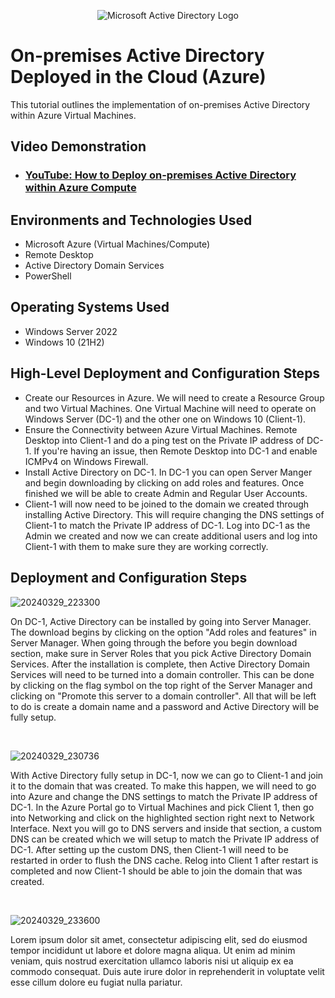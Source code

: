 <p align="center">
<img src="https://i.imgur.com/pU5A58S.png" alt="Microsoft Active Directory Logo"/>
</p>

<h1>On-premises Active Directory Deployed in the Cloud (Azure)</h1>
This tutorial outlines the implementation of on-premises Active Directory within Azure Virtual Machines.<br />


<h2>Video Demonstration</h2>

- ### [YouTube: How to Deploy on-premises Active Directory within Azure Compute](https://www.youtube.com)

<h2>Environments and Technologies Used</h2>

- Microsoft Azure (Virtual Machines/Compute)
- Remote Desktop
- Active Directory Domain Services
- PowerShell

<h2>Operating Systems Used </h2>

- Windows Server 2022
- Windows 10 (21H2)

<h2>High-Level Deployment and Configuration Steps</h2>

- Create our Resources in Azure. We will need to create a Resource Group and two Virtual Machines. One Virtual Machine will need to operate on Windows Server (DC-1) and the other one on Windows 10 (Client-1).
- Ensure the Connectivity between Azure Virtual Machines. Remote Desktop into Client-1 and do a ping test on the Private IP address of DC-1. If you're having an issue, then Remote Desktop into DC-1 and enable ICMPv4 on Windows Firewall.
- Install Active Directory on DC-1. In DC-1 you can open Server Manger and begin downloading by clicking on add roles and features. Once finished we will be able to create Admin and Regular User Accounts. 
- Client-1 will now need to be joined to the domain we created through installing Active Directory. This will require changing the DNS settings of Client-1 to match the Private IP address of DC-1. Log into DC-1 as the Admin we created and now we can create additional users and log into Client-1 with them to make sure they are working correctly.

<h2>Deployment and Configuration Steps</h2>

![20240329_223300](https://github.com/tylermartin12368/configure-ad/assets/161632103/6fa92709-5cd2-4889-9537-a53429f33c80)
</p>
<p>
On DC-1, Active Directory can be installed by going into Server Manager. The download begins by clicking on the option "Add roles and features" in Server Manager. When going through the before you begin download section, make sure in Server Roles that you pick Active Directory Domain Services. After the installation is complete, then Active Directory Domain Services will need to be turned into a domain controller. This can be done by clicking on the flag symbol on the top right of the Server Manager and clicking on "Promote this server to a domain controller". All that will be left to do is create a domain name and a password and Active Directory will be fully setup.   
</p>
<br />

![20240329_230736](https://github.com/tylermartin12368/configure-ad/assets/161632103/074f393a-62af-4e23-8fbc-fac14c892ca5)
</p>
<p>
With Active Directory fully setup in DC-1, now we can go to Client-1 and join it to the domain that was created. To make this happen, we will need to go into Azure and change the DNS settings to match the Private IP address of DC-1. In the Azure Portal go to Virtual Machines and pick Client 1, then go into Networking and click on the highlighted section right next to Network Interface. Next you will go to DNS servers and inside that section, a custom DNS can be created which we will setup to match the Private IP address of DC-1. After setting up the custom DNS, then Client-1 will need to be restarted in order to flush the DNS cache. Relog into Client 1 after restart is completed and now Client-1 should be able to join the domain that was created.     
</p>
<br />

![20240329_233600](https://github.com/tylermartin12368/configure-ad/assets/161632103/9e9a8daf-32a8-43a8-817b-51ffd08d5921)
</p>
<p>
Lorem ipsum dolor sit amet, consectetur adipiscing elit, sed do eiusmod tempor incididunt ut labore et dolore magna aliqua. Ut enim ad minim veniam, quis nostrud exercitation ullamco laboris nisi ut aliquip ex ea commodo consequat. Duis aute irure dolor in reprehenderit in voluptate velit esse cillum dolore eu fugiat nulla pariatur.
</p>
<br />
